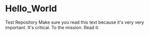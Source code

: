 # Hello_World
Test Repository
Make sure you read this text because it's very very important.  It's critical.  To the mission.  Read it.
